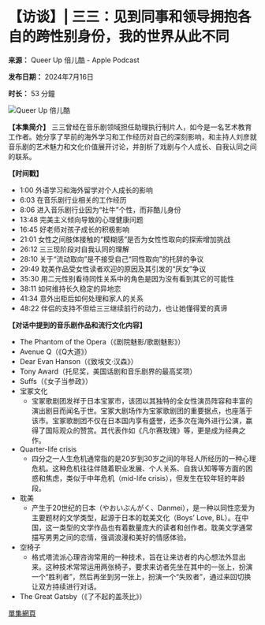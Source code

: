 # 【访谈】| 三三：见到同事和领导拥抱各自的跨性别身份，我的世界从此不同

**来源：** Queer Up 倍儿酷 - Apple Podcast

**发布日期：** 2024年7月16日

**时长：** 53 分鐘

![Queer Up 倍儿酷](/assets/artwork/1x1.gif)

**【本集简介】** 三三曾经在音乐剧领域担任助理执行制片人，如今是一名艺术教育工作者。她分享了早前的海外学习和工作经历对自己的深刻影响，和主持人刘彦就音乐剧的艺术魅力和文化价值展开讨论，并剖析了戏剧与个人成长、自我认同之间的联系。

**【时间戳】**
* 1:00 外语学习和海外留学对个人成长的影响
* 6:03 在音乐剧行业相关的工作经历
* 8:06 进入音乐剧行业因为“社牛”个性，而非酷儿身份
* 13:48 完美主义倾向导致的心理健康问题
* 16:45 好老师对孩子成长的积极影响
* 21:01 女性之间肢体接触的“模糊感”是否为女性性取向的探索增加挑战
* 26:12 三三现阶段对自我认同的理解
* 28:10 关于“流动取向”是不接受自己“同性取向”的托辞的争议
* 29:49 耽美作品受女性读者欢迎的原因及其引发的“厌女”争议
* 35:30 用二元性别看待同性关系中的角色是因为没有看到其它的可能性
* 38:11 如何维持长久稳定的异地恋
* 41:34 意外出柜后如何处理和家人的关系
* 48:22 伴侣的支持不但给三三继续前行的动力，也让她懂得爱的真谛

**【对话中提到的音乐剧作品和流行文化内容】**

*   The Phantom of the Opera（《剧院魅影/歌剧魅影》）
*   Avenue Q（《Q大道》）
*   Dear Evan Hanson（《致埃文·汉森》）
*   Tony Award（托尼奖，美国话剧和音乐剧界的最高奖项）
*   Suffs（《女子当参政》）
*   宝冢文化
    *   宝冢歌剧团发祥于日本宝冢市，该团以其独特的全女性演员阵容和丰富的演出剧目而闻名于世。宝冢大剧场作为宝冢歌剧团的重要据点，也座落于该市。宝冢歌剧团不仅在日本国内享有盛誉，还多次在海外进行公演，赢得了国际观众的赞赏。其代表作如《凡尔赛玫瑰》等，更是成为经典之作。
*   Quarter-life crisis
    *   四分之一人生危机通常指的是20岁到30岁之间的年轻人所经历的一种心理危机。这种危机往往伴随着职业发展、个人关系、自我认知等等方面的困惑和焦虑，类似于中年危机（mid-life crisis），但发生在较年轻的年龄段。
*   耽美
    *   产生于20世纪的日本（やおいぶんがく、Danmei），是一种以同性恋爱为主要题材的文学类型，起源于日本的耽美文化（Boys’ Love, BL）。在中国，这一类型的文学作品也有着数量庞大的读者和创作者。耽美文学通常描写男男之间的恋情，强调浪漫和美好的情感体验。
*   空椅子
    *   格式塔流派心理咨询常用的一种技术，旨在让来访者的内心想法外显出来。这种技术常常运用两张椅子，要求来访者先坐在其中的一张上，扮演一个“胜利者”，然后再坐到另一张上，扮演一个“失败者”，通过来回切换让双方持续进行对话。
*   The Great Gatsby（《了不起的盖茨比》）

[單集網頁](https://www.ximalaya.com/sound/741743596)
